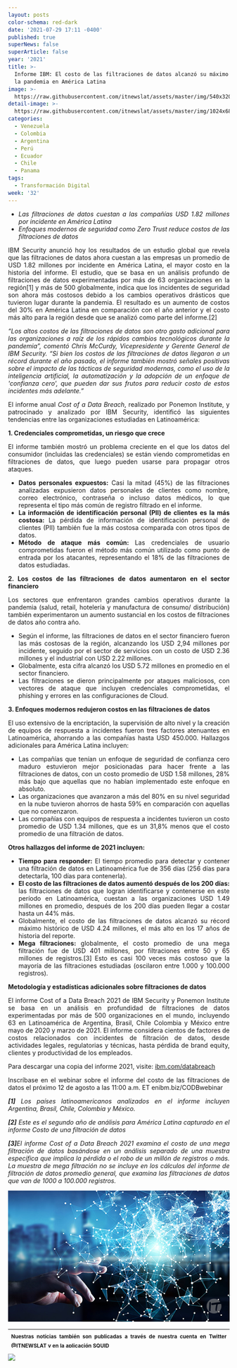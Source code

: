 ```yaml
---
layout: posts
color-schema: red-dark
date: '2021-07-29 17:11 -0400'
published: true
superNews: false
superArticle: false
year: '2021'
title: >-
  Informe IBM: El costo de las filtraciones de datos alcanzó su máximo durante
  la pandemia en América Latina
image: >-
  https://raw.githubusercontent.com/itnewslat/assets/master/img/540x320/Datos-Transformacion-Digital-p.jpg
detail-image: >-
  https://raw.githubusercontent.com/itnewslat/assets/master/img/1024x680/Datos-Transformacion-Digital-g.jpg
categories:
  - Venezuela
  - Colombia
  - Argentina
  - Perú
  - Ecuador
  - Chile
  - Panama
tags:
  - Transformación Digital
week: '32'
---
```

<ul style="list-style-type: disc; text-align: justify;">
	<li><em>Las filtraciones de datos cuestan a las compañías USD 1.82 millones por incidente en América Latina</em></li>
	<li><em>Enfoques modernos de seguridad como Zero Trust reduce costos de las filtraciones de datos</em></li>
</ul>
<p style="text-align: justify;">IBM Security anunció hoy los resultados de un estudio global que revela que las filtraciones de datos ahora cuestan a las empresas un promedio de USD 1.82 millones por incidente en América Latina, el mayor costo en la historia del informe. El estudio, que se basa en un análisis profundo de filtraciones de datos experimentadas por más de 63 organizaciones en la región[1] y más de 500 globalmente, indica que los incidentes de seguridad son ahora más costosos debido a los cambios operativos drásticos que tuvieron lugar durante la pandemia. El resultado es un aumento de costos del 30% en América Latina en comparación con el año anterior y el costo más alto para la región desde que se analizó como parte del informe.[2]</p>
<p style="text-align: justify;"><em>“Los altos costos de las filtraciones de datos son otro gasto adicional para las organizaciones a raíz de los rápidos cambios tecnológicos durante la pandemia”, comentó Chris McCurdy, Vicepresidente y Gerente General de IBM Security. “Si bien los costos de las filtraciones de datos llegaron a un récord durante el año pasado, el informe también mostró señales positivas sobre el impacto de las tácticas de seguridad modernas, como el uso de la inteligencia artificial, la automatización y la adopción de un enfoque de 'confianza cero', que pueden dar sus frutos para reducir costo de estos incidentes más adelante.”</em></p>
<p style="text-align: justify;">El informe anual <em>Cost of a Data Breach</em>, realizado por Ponemon Institute, y patrocinado y analizado por IBM Security, identificó las siguientes tendencias entre las organizaciones estudiadas en Latinoamérica:</p>
<p style="text-align: justify;"><strong>1. Credenciales comprometidas, un riesgo que crece</strong></p>
<p style="text-align: justify;">El informe también mostró un problema creciente en el que los datos del consumidor (incluidas las credenciales) se están viendo comprometidas en filtraciones de datos, que luego pueden usarse para propagar otros ataques.</p>

<ul style="text-align: justify;">
	<li><strong>Datos personales expuestos:</strong> Casi la mitad (45%) de las filtraciones analizadas expusieron datos personales de clientes como nombre, correo electrónico, contraseña o incluso datos médicos, lo que representa el tipo más común de registro filtrado en el informe.</li>
	<li><strong>La información de identificación personal (PII) de clientes es la más costosa: </strong>La pérdida de información de identificación personal de clientes (PII) también fue la más costosa comparada con otros tipos de datos.</li>
	<li><strong>Método de ataque más común: </strong>Las credenciales de usuario comprometidas fueron el método más común utilizado como punto de entrada por los atacantes, representando el 18% de las filtraciones de datos estudiadas.</li>
</ul>
<p style="text-align: justify;"><strong>2. Los costos de las filtraciones de datos aumentaron en el sector financiero</strong></p>
<p style="text-align: justify;">Los sectores que enfrentaron grandes cambios operativos durante la pandemia (salud, retail, hotelería y manufactura de consumo/ distribución) también experimentaron un aumento sustancial en los costos de filtraciones de datos año contra año.</p>

<ul style="text-align: justify;">
	<li>Según el informe, las filtraciones de datos en el sector financiero fueron las más costosas de la región, alcanzando los USD 2,94 millones por incidente, seguido por el sector de servicios con un costo de USD 2.36 millones y el industrial con USD 2.22 millones.</li>
	<li>Globalmente, esta cifra alcanzó los USD 5.72 millones en promedio en el sector financiero.</li>
	<li>Las filtraciones se dieron principalmente por ataques maliciosos, con vectores de ataque que incluyen credenciales comprometidas, el phishing y errores en las configuraciones de Cloud.</li>
</ul>
<p style="text-align: justify;"><strong>3. Enfoques modernos redujeron costos en las filtraciones de datos</strong></p>
<p style="text-align: justify;">El uso extensivo de la encriptación, la supervisión de alto nivel y la creación de equipos de respuesta a incidentes fueron tres factores atenuantes en Latinoamérica, ahorrando a las compañías hasta USD 450.000. Hallazgos adicionales para América Latina incluyen:</p>

<ul style="text-align: justify;">
	<li>Las compañías que tenían un enfoque de seguridad de confianza cero maduro estuvieron mejor posicionadas para hacer frente a las filtraciones de datos, con un costo promedio de USD 1.58 millones, 28% más bajo que aquellas que no habían implementado este enfoque en absoluto.</li>
	<li>Las organizaciones que avanzaron a más del 80% en su nivel seguridad en la nube tuvieron ahorros de hasta 59% en comparación con aquellas que no comenzaron.</li>
	<li>Las compañías con equipos de respuesta a incidentes tuvieron un costo promedio de USD 1.34 millones, que es un 31,8% menos que el costo promedio de una filtración de datos.</li>
</ul>
<p style="text-align: justify;"><strong>Otros hallazgos del informe de 2021 incluyen:</strong></p>

<ul style="text-align: justify;">
	<li><strong>Tiempo para responder:</strong> El tiempo promedio para detectar y contener una filtración de datos en Latinoamérica fue de 356 días (256 días para detectarla, 100 días para contenerla).</li>
	<li><strong>El costo de las filtraciones de datos aumentó después de los 200 días: </strong>las filtraciones de datos que logran identificarse y contenerse en este período en Latinoamérica, cuestan a las organizaciones USD 1.49 millones en promedio, después de los 200 días pueden llegar a costar hasta un 44% más.</li>
	<li>Globalmente, el costo de las filtraciones de datos alcanzó su récord máximo histórico de USD 4.24 millones, el más alto en los 17 años de historia del reporte.</li>
	<li><strong>Mega filtraciones:</strong> globalmente, el costo promedio de una mega filtración fue de USD 401 millones, por filtraciones entre 50 y 65 millones de registros.[3] Esto es casi 100 veces más costoso que la mayoría de las filtraciones estudiadas (oscilaron entre 1.000 y 100.000 registros).</li>
</ul>
<p style="text-align: justify;"><strong>Metodología y estadísticas adicionales sobre filtraciones de datos</strong></p>
<p style="text-align: justify;">El informe Cost of a Data Breach 2021 de IBM Security y Ponemon Institute se basa en un análisis en profundidad de filtraciones de datos experimentadas por más de 500 organizaciones en el mundo, incluyendo 63 en Latinoamérica de Argentina, Brasil, Chile Colombia y México entre mayo de 2020 y marzo de 2021. El informe considera cientos de factores de costos relacionados con incidentes de filtración de datos, desde actividades legales, regulatorias y técnicas, hasta pérdida de brand equity, clientes y productividad de los empleados.</p>
<p style="text-align: justify;">Para descargar una copia del informe 2021, visite: <a href="http://ibm.com/databreach">ibm.com/databreach</a></p>
<p style="text-align: justify;">Inscríbase en el webinar sobre el informe del costo de las filtraciones de datos el próximo 12 de agosto a las 11:00 a.m. ET enibm.biz/CODBwebinar</p>
<p style="text-align: justify;"><em><strong>[1]</strong></em><em> Los países latinoamericanos analizados en el informe incluyen Argentina, Brasil, Chile, Colombia y México.</em></p>
<p style="text-align: justify;"><em><strong>[2]</strong></em><em> Este es el segundo año de análisis para América Latina capturado en el informe Costo de una filtración de datos</em></p>
<p style="text-align: justify;"><em><strong>[3]</strong></em><em>El informe Cost of a Data Breach 2021 examina el costo de una mega filtración de datos basándose en un análisis separado de una muestra específica que implica la pérdida o el robo de un millón de registros o más. La muestra de mega filtración no se incluye en los cálculos del informe de filtración de datos promedio general, que examina las filtraciones de datos que van de 1000 a 100.000 registros.</em></p>

![](https://raw.githubusercontent.com/itnewslat/assets/master/img/540x320/Datos-Transformacion-Digital-p.jpg)

<table style="height: 42px;" width="569">
<tbody>
<tr>
<td style="text-align: justify;"><sub><strong>Nuestras noticias también son publicadas a través de nuestra cuenta en Twitter <a href="https://twitter.com/itnewslat?lang=es">@ITNEWSLAT</a> y en la aplicación <a href="https://squidapp.co/en/">SQUID</a></strong></sub></td>
</tr>
</tbody>
</table>

<img src="https://tracker.metricool.com/c3po.jpg?hash=56f88a41e39ab42c063cc51676587a04"/>